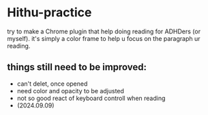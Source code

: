 # Hithu-practice
try to make a Chrome plugin that help doing reading for ADHDers (or myself). 
it's simply a color frame to help u focus on the paragraph ur reading.

## things still need to be improved:
- can't delet, once opened
- need color and opacity to be adjusted
- not so good react of keyboard controll when reading
- (2024.09.09)
